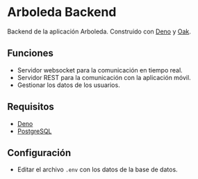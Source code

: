 # Arboleda Backend

Backend de la aplicación Arboleda. Construido con [Deno](https://deno.land/) y [Oak](https://github.com/oakserver/oak).

## Funciones

- Servidor websocket para la comunicación en tiempo real.
- Servidor REST para la comunicación con la aplicación móvil.
- Gestionar los datos de los usuarios.

## Requisitos

- [Deno](https://deno.land/)
- [PostgreSQL](https://www.postgresql.org/)

## Configuración

- Editar el archivo `.env` con los datos de la base de datos.